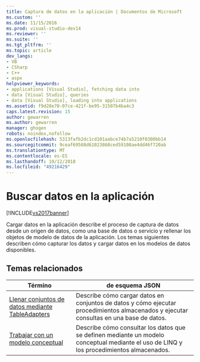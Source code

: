 ```yaml
---
title: Captura de datos en la aplicación | Documentos de Microsoft
ms.custom: ''
ms.date: 11/15/2016
ms.prod: visual-studio-dev14
ms.reviewer: ''
ms.suite: ''
ms.tgt_pltfrm: ''
ms.topic: article
dev_langs:
- VB
- CSharp
- C++
- aspx
helpviewer_keywords:
- applications [Visual Studio], fetching data into
- data [Visual Studio], queries
- data [Visual Studio], loading into applications
ms.assetid: f9d28e70-07ce-421f-be95-31507b4ba4c3
caps.latest.revision: 15
author: gewarren
ms.author: gewarren
manager: ghogen
robots: noindex,nofollow
ms.openlocfilehash: 5313fafb2dc1cd101aabce74b7a5210f0300bb14
ms.sourcegitcommit: 9ceaf69568d61023868ced59108ae4dd46f720ab
ms.translationtype: MT
ms.contentlocale: es-ES
ms.lasthandoff: 10/12/2018
ms.locfileid: "49216429"
---
```

# <a name="fetching-data-into-your-application"></a>Buscar datos en la aplicación
[!INCLUDE[vs2017banner](../includes/vs2017banner.md)]

Cargar datos en la aplicación describe el proceso de captura de datos desde un origen de datos, como una base de datos o servicio y rellenar los objetos de modelo de datos de la aplicación. Los temas siguientes describen cómo capturar los datos y cargar datos en los modelos de datos disponibles.  
  
## <a name="related-topics"></a>Temas relacionados  
  
|Término|de esquema JSON|  
|----------|----------------|  
|[Llenar conjuntos de datos mediante TableAdapters](../data-tools/fill-datasets-by-using-tableadapters.md)|Describe cómo cargar datos en conjuntos de datos y cómo ejecutar procedimientos almacenados y ejecutar consultas en una base de datos.|  
|[Trabajar con un modelo conceptual](../data-tools/working-with-a-conceptual-model-wcf-data-services.md)|Describe cómo consultar los datos que se definen mediante un modelo conceptual mediante el uso de LINQ y los procedimientos almacenados.|